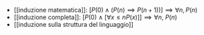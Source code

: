- [[induzione matematica]]: $[P(0)\land(P(n)\implies P(n+1))]\implies \forall n, P(n)$
- [[induzione completa]]: $[P(0)\ \land\ [\forall x \leq nP(x)]]\implies \forall n,\ P(n)$
- [[induzione sulla struttura del linguaggio]]